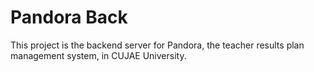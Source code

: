 # Pandora Back
This project is the backend server for Pandora, the teacher results plan management system, in CUJAE University.


